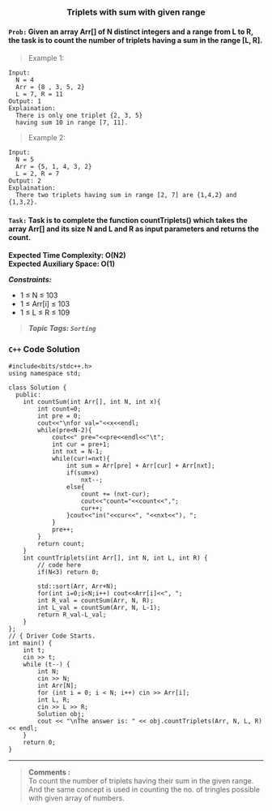 <h3 align="center"> Triplets with sum with given range </h3>


#### `Prob:` Given an array Arr[] of N distinct integers and a range from L to R, the task is to count the number of triplets having a sum in the range [L, R].

> Example 1:
```
Input:
  N = 4
  Arr = {8 , 3, 5, 2}
  L = 7, R = 11
Output: 1
Explaination:
  There is only one triplet {2, 3, 5}
  having sum 10 in range [7, 11].
```

> Example 2:
```
Input:
  N = 5
  Arr = {5, 1, 4, 3, 2}
  L = 2, R = 7
Output: 2
Explaination: 
  There two triplets having sum in range [2, 7] are {1,4,2} and {1,3,2}.
```

#### `Task:` Task is to complete the function countTriplets() which takes the array Arr[] and its size N and L and R as input parameters and returns the count.

**Expected Time Complexity: O(N2)<br>
Expected Auxiliary Space: O(1)**

***Constraints:***
- 1 ≤ N ≤ 103
- 1 ≤ Arr[i] ≤ 103
- 1 ≤ L ≤ R ≤ 109

> ***Topic Tags: `Sorting`***

### **`C++` Code Solution**

```
#include<bits/stdc++.h> 
using namespace std; 

class Solution {
  public:
    int countSum(int Arr[], int N, int x){
        int count=0;
        int pre = 0;
        cout<<"\nfor val="<<x<<endl;
        while(pre<N-2){
            cout<<" pre="<<pre<<endl<<"\t";
            int cur = pre+1;
            int nxt = N-1;
            while(cur!=nxt){
                int sum = Arr[pre] + Arr[cur] + Arr[nxt];
                if(sum>x) 
                    nxt--;
                else{
                    count += (nxt-cur);
                    cout<<"count="<<count<<",";
                    cur++;
                }cout<<"in("<<cur<<", "<<nxt<<"), ";
            }
            pre++;
        }
        return count;
    }
    int countTriplets(int Arr[], int N, int L, int R) {
        // code here
        if(N<3) return 0;
        
        std::sort(Arr, Arr+N);
        for(int i=0;i<N;i++) cout<<Arr[i]<<", ";
        int R_val = countSum(Arr, N, R);
        int L_val = countSum(Arr, N, L-1);
        return R_val-L_val;
    }
};
// { Driver Code Starts.
int main() {
    int t;
    cin >> t;
    while (t--) {
        int N;
        cin >> N;
        int Arr[N];
        for (int i = 0; i < N; i++) cin >> Arr[i];
        int L, R;
        cin >> L >> R;
        Solution obj;
        cout << "\nThe answer is: " << obj.countTriplets(Arr, N, L, R) << endl;
    }
    return 0;
} 
```

<hr size="2">

> **Comments :** <br>
To count the number of triplets having their sum in the given range.<br>And the same concept is used in counting the no. of tringles possible with given array of numbers.
